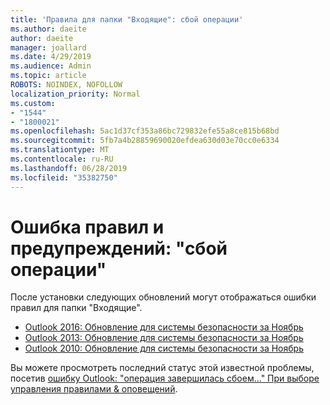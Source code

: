 ```yaml
---
title: 'Правила для папки "Входящие": сбой операции'
ms.author: daeite
author: daeite
manager: joallard
ms.date: 4/29/2019
ms.audience: Admin
ms.topic: article
ROBOTS: NOINDEX, NOFOLLOW
localization_priority: Normal
ms.custom:
- "1544"
- "1800021"
ms.openlocfilehash: 5ac1d37cf353a86bc729832efe55a8ce815b68bd
ms.sourcegitcommit: 5fb7a4b28859690020efdea630d03e70cc0e6334
ms.translationtype: MT
ms.contentlocale: ru-RU
ms.lasthandoff: 06/28/2019
ms.locfileid: "35382750"
---
```

# <a name="rules-and-alerts-error-the-operation-failed"></a>Ошибка правил и предупреждений: "сбой операции"

После установки следующих обновлений могут отображаться ошибки правил для папки "Входящие".

- [Outlook 2016: Обновление для системы безопасности за Ноябрь](https://support.microsoft.com/help/4461506)
- [Outlook 2013: Обновление для системы безопасности за Ноябрь](https://support.microsoft.com/help/4461486)
- [Outlook 2010: Обновление для системы безопасности за Ноябрь](https://support.microsoft.com/help/4461585)

Вы можете просмотреть последний статус этой известной проблемы, посетив [ошибку Outlook: "операция завершилась сбоем..." При выборе управления правилами & оповещений](https://support.office.com/article/Outlook-Error-The-operation-failed-when-selecting-Manage-Rules-Alerts-64b6ff77-98c2-4564-9cbf-25bd8e17fb8b%20).